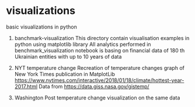 # visualizations
basic visualizations in python

1) banchmark-visualization
This directory contain visualisation examples in python using matplotlib library
All analytics performed in benchmark_visualization notebook is basing on financial data of 180 th Ukrainian entities with up to 10 years of data 

2) NYT temperature change
Recreation of temperature changes graph of New York Times publication in MatplotLib https://www.nytimes.com/interactive/2018/01/18/climate/hottest-year-2017.html 
Data from https://data.giss.nasa.gov/gistemp/

3) Washington Post temperature change visualization on the same data
